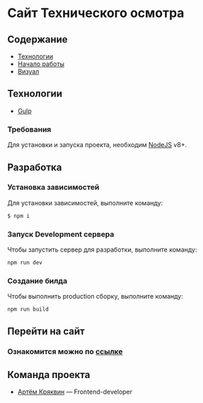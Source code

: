 # Сайт Технического осмотра

## Содержание
- [Технологии](#технологии)
- [Начало работы](#разработка)
- [Визуал](#перейтинасайт)

## Технологии
- [Gulp](https://gulpjs.com/)

### Требования
Для установки и запуска проекта, необходим [NodeJS](https://nodejs.org/) v8+.

## Разработка
### Установка зависимостей
Для установки зависимостей, выполните команду:
```sh
$ npm i
```

### Запуск Development сервера
Чтобы запустить сервер для разработки, выполните команду:
```sh
npm run dev
```

### Создание билда
Чтобы выполнить production сборку, выполните команду: 
```sh
npm run build
```

## Перейти на сайт
  ### Ознакомится можно по [ссылке](https://to-podolsk.ru/)

## Команда проекта
- [Артём Кряквин](https://t.me/art_kryy) — Frontend-developer
